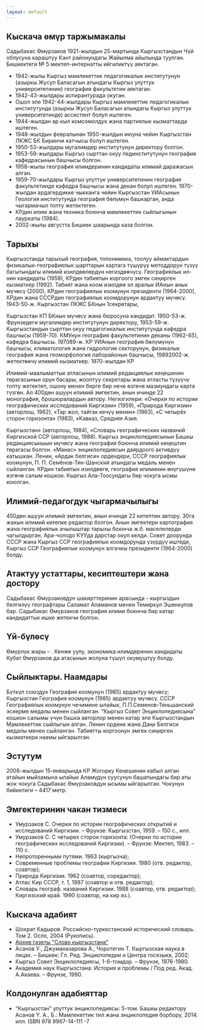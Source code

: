 ```yaml
---
layout: default
---
```


## Кыскача өмүр таржымакалы

Садыбакас Өмүрзаков 1921-жылдын 25-мартында Кыргызстандын Чүй облусуна караштуу Кант районундагы Жайылма айылында туулган.
Бишкектеги № 5 мектеп-интернатты ийгиликтүү аяктаган.
* 1942-жылы Кыргыз мамлекеттик педагогикалык институтунун (азыркы Жусуп Баласагын атындагы Кыргыз улуттук университетинин) география факультетин аяктаган.
* 1942-43-жылдары аспирантурада окуган.
* Ошол эле 1942-44-жылдары Кыргыз мамлекеттик педагогикалык институтунда (азыркы Жусуп Баласагын атындагы Кыргыз улуттук университетинде) ассистент болуп иштеген.
* 1944-жылдан ар кыл комсомолдук жана партиялык кызматтарда иштеген.
* 1948-жылдын февралынан 1950-жылдын июуна чейин Кыргызстан ЛКЖС БК Биринчи катчысы болуп иштеген.
* 1950-53-жылдары мугалимдер институтунун директору болгон.
* 1953-59-жылдары Кыргыз сырттан окуу пединститутунун география кафедрасынын башчысы болгон.
* 1958-жылы география илимдеринин кандидаты илимий даражасын алган.
* 1959-70-жылдары Кыргыз улуттук университетинин география факультетинде кафедра башчысы жана декан болуп иштеген. 1970-жылдан ардагердикке чыкканга чейин Кыргызстан УИАсынын Геология институтунда география бөлүмүн башкарган, анда чыгармачыл топту жетектеген.
* КРдин илим жана техника боюнча мамлекеттик сыйлыгынын лауреаты (1984).
* 2002-жылы августта Бишкек шаарында каза болгон.

## Тарыхы

Кыргызстанда тарыхый география, топонимика, тоолуу аймактардын физикалык-географиялык шарттарын картага түшүрүү методдорун түзүү багытындагы илимий изилдөөлөрдүн негиздөөчүсү. Географиялык ил-нин кандидаты (1958), КРдин табиятын коргоого эмгек сиңирген кызматкер (1992). Табият жана коом изилдөө эл аралык ИАнын анык мүчөсү (2000), КРдин географиялык коомунун президенти (1964-2000), КРдин жана СССРдин географиялык коомдорунун ардактуу мүчөсү. 1943-50-ж. Кыргызстан ЛКЖС БКнын 1секретары,

Кыргызстан КП БКнын мүчөсү жана бюросуна кандидат. 1950-53-ж. Фрунзедеги мугалимдер институтунун директору, 1953-59-ж. Кыргызстандын сырттан окуу педагогикалык институтунда кафедра башчысы (1959-70). КМУнун география факультетинин деканы (1962-65), кафедра башчысы. 197089-ж. КР УИАнын география бөлүмүнүн башчысы, климатология жана гидрология секторунун, физикалык география жана геоморфология лаборайонын башчысы, 19892002-ж. жетектөөчү илимий кызматкер. 1970-жылдан КР

Илимий-маалыматтык атласынын илимий редакциялык кеңешинин төрагасынын орун басары, жооптуу секретары жана атласты түзүүчү топту жетектеп, ошону менен бирге бир нече өзгөчө мазмундагы карта түзгөн. Ал 400дөн ашуун илимий эмгектин, анын ичинде 22 монография, брошюралардын автору. Негизгилери: «Очерки по истории географических исследований Киргизии» (1959), «Природа Киргизии» (авторлош, 1962), «Тар жол, тайгак кечүү менен» (1963), «С четырёх сторон горизонта» (1983), «Кавказ, Средняя Азия.

Кыргызстан» (авторлош, 1984), «Словарь географических названий Киргизской ССР (авторлош, 1988). Кыргыз энциклопедиясынын Башкы редакциясыныын мүчөсү жана география боюнча илимий кеңештин төрагасы болгон. «Манас» энциклопедиясын даярдоого активдүү катышкан. Ленин, «Ардак белгиси» ордендери, СССР географиялык коомунун, П. П. Семёнов-Тян-Шанский атындагы медаль менен сыйланган. КРдин табиятын изилдөөгө, география илиминин өнүгүшүнө өзгөчө салым кошкон. Кыргыз Ала-Тоосундагы бир чокуга
ысмы коюлган.

## Илимий-педагогдук чыгармачылыгы

450дөн ашуун илимий эмгектин, анын ичинде 22 китептин автору.
30га жакын илимий китепке редактор болгон.
Анын эмгектери картография жана географиялык ачылыштар тарыхы боюнча ж.б. маселелерди чагылдырган.
Ара-чолодо КУУда дарстар окуп келди.
Совет доорунда СССР жана Кыргыз ССР географиялык коомдорунда үзүрдүү иштеди, Кыргыз ССР Географиялык коомунун алгачкы президенти (1964-2000) болду.

## Атактуу устаттары, кесиптештери жана достору

Садыбакас Өмүрзаковдун шакирттеринин арасында - кыргыздын белгилүү географтары Саламат Аламанов менен Темиркул Эшенкулов бар.
Садыбакас Өмүрзаков география илими боюнча бир катар кандидаттык ишке жетекчи болгон.

## Үй-бүлөсү

Өмүрлүк жары – .
Кенже уулу, экономика илимдеринин кандидаты Кубат Өмүрзаков да атасынын жолуна түшүп окумуштуу болду.

## Сыйлыктары. Наамдары

Бүткүл союздук География коомунун (1985) ардактуу мүчөсү;
Кыргызстан География коомунун (1985) ардактуу мүчөсү.
СССР Географиялык коомунун чечимине ылайык, П.П.Семенов-Тяньшанский эскерме медалы менен сыйланган.
“Кыргыз Совет Энциклопедиясына” кошкон салымы үчүн башка авторлор менен катар эле Кыргызстандын Мамлекеттик сыйлыгын алган.
Ленин ордени жана Даңк Белгиси медалы менен сыйланган.
Табиятты коргоонун эмгек сиңирген кызматкери наамы ыйгарылган.

## Эстутум

2008-жылдын 15-январында КР Жогорку Кеңешинин кабыл алган атайын мыйзамына ылайык Аламүдүн суусунун башатындагы бир аты жок чокуга Садыбакас Өмүрзаковдун ысымы ыйгарылган. Чокунун бийиктиги – 4417 метр.

## Эмгектеринин чакан тизмеси

* Умурзаков С. Очерки по истории географических открытий и исследований Киргизии. – Фрунзе: Кыргызстан, 1959. – 150 с., илл.
* Умурзаков С. С четырех сторон горизонта: (Очерки по истории географических исследований Киргизии). – Фрунзе: Мектеп, 1983. – 110 с.
* Непроторенными путями. 1963 (кыргызча);
* Современные проблемы географии Киргизии. 1980 (отв. редактор, соавтор);
* Природа Киргизии. 1962 (соавтор, соредактор);
* Атлас Кир СССР, т. 1, 1987 (соавтор и отв. редактор);
* Словарь географ. названий Киргизии. 1988 (соавтор, отв. редактор); Киргизский край. 1990 (соавтор, на кир яз.).

## Кыскача адабият

* Шохрат Кадыров. Российско-туркестанский исторический словарь. Том 2. Осло, 2004 (Рукопись).
* [Архив газеты "Слово кыргызстана"](http://archive.slovo.kg/index.php?option=com_content&task=view&id=3226&Itemid=56)
* Асанов У., Джуманазарова А., Чоротегин Т. Кыргызская наука в лицах. – Бишкек: Гл. Ред. Энциклопедии и Центра госязыка, 2002;
* Кыргыз Совет Энциклопедиясы, 1-6-томдор. – Фрунзе, 1976-1980.
* Академия наук Кыргызстана: История и проблемы / Под ред. Акад. А.Акаева. – Фрунзе, 1990.

## Колдонулган адабияттар

* “Кыргызстан” улуттук энциклопедиясы: 5-том. Башкы редактору Асанов Ү. А., Б.: Мамлекеттик тил жана энциклопедия борбору, 2014. илл. ISBN 978 9967-14-111 -7
